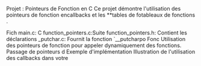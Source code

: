 Projet : Pointeurs de Fonction en C
Ce projet démontre l'utilisation des pointeurs de fonction encallbacks et les **tables de fotableaux de fonctions .

Fich
main.c: C
function_pointers.c:Suite
function_pointers.h: Contient les déclarations
_putchar.c: Fournit la fonction `__putcharpo
Fonc
Utilisation des pointeurs de fonction pour appeler dynamiquement des fonctions.
Passage de pointeurs d
Exemple d'implémentation
Illustration de l'utilisation des callbacks dans votre
